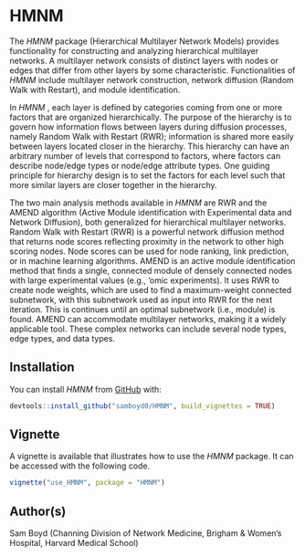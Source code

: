 
<!-- README.md is generated from README.Rmd. Please edit that file -->

# HMNM

<!-- badges: start -->
<!-- badges: end -->

The *HMNM* package (Hierarchical Multilayer Network Models) provides
functionality for constructing and analyzing hierarchical multilayer
networks. A multilayer network consists of distinct layers with nodes or
edges that differ from other layers by some characteristic.
Functionalities of *HMNM* include multilayer network construction,
network diffusion (Random Walk with Restart), and module identification.

In *HMNM* , each layer is defined by categories coming from one or more
factors that are organized hierarchically. The purpose of the hierarchy
is to govern how information flows between layers during diffusion
processes, namely Random Walk with Restart (RWR); information is shared
more easily between layers located closer in the hierarchy. This
hierarchy can have an arbitrary number of levels that correspond to
factors, where factors can describe node/edge types or node/edge
attribute types. One guiding principle for hierarchy design is to set
the factors for each level such that more similar layers are closer
together in the hierarchy.

The two main analysis methods available in *HMNM* are RWR and the AMEND
algorithm (Active Module identification with Experimental data and
Network Diffusion), both generalized for hierarchical multilayer
networks. Random Walk with Restart (RWR) is a powerful network diffusion
method that returns node scores reflecting proximity in the network to
other high scoring nodes. Node scores can be used for node ranking, link
prediction, or in machine learning algorithms. AMEND is an active module
identification method that finds a single, connected module of densely
connected nodes with large experimental values (e.g., ’omic
experiments). It uses RWR to create node weights, which are used to find
a maximum-weight connected subnetwork, with this subnetwork used as
input into RWR for the next iteration. This is continues until an
optimal subnetwork (i.e., module) is found. AMEND can accommodate
multilayer networks, making it a widely applicable tool. These complex
networks can include several node types, edge types, and data types.

## Installation

You can install *HMNM* from [GitHub](https://github.com/samboyd0/HMNM)
with:

``` r
devtools::install_github("samboyd0/HMNM", build_vignettes = TRUE)
```

## Vignette

A vignette is available that illustrates how to use the *HMNM* package.
It can be accessed with the following code.

``` r
vignette("use_HMNM", package = "HMNM")
```

## Author(s)

Sam Boyd (Channing Division of Network Medicine, Brigham & Women’s
Hospital, Harvard Medical School)

<!-- You'll still need to render `README.Rmd` regularly, to keep `README.md` up-to-date. `devtools::build_readme()` is handy for this. You could also use GitHub Actions to re-render `README.Rmd` every time you push. An example workflow can be found here: <https://github.com/r-lib/actions/tree/master/examples>. -->
<!-- In that case, don't forget to commit and push the resulting figure files, so they display on GitHub and CRAN. -->
